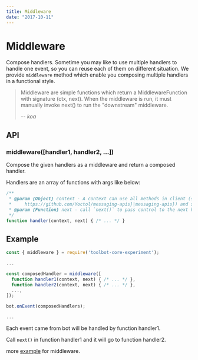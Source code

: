 ```yaml
---
title: Middleware
date: "2017-10-11"
---
```


# Middleware

Compose handlers.
Sometime you may like to use multiple handlers to handle one event, so you can reuse each of them on different situation. We provide `middleware` method which enable you composing multiple handlers in a functional style.
> Middleware are simple functions which return a MiddlewareFunction with signature (ctx, next). When the middleware is run, it must manually invoke next() to run the "downstream" middleware.
>
> -- <cite>koa</cite>

## API
### middleware([handler1, handler2, ...])
Compose the given handlers as a middleware and return a composed handler.

Handlers are an array of functions with args like below:
```js
/**
 * @param {Object} context - A context can use all methods in client (see {@link
 *     https://github.com/Yoctol/messaging-apis}|messaging-apis}) and sessions.
 * @param {Function} next - call `next()` to pass control to the next handler.
 */
function handler(context, next) { /* ... */ }
```
## Example

```js
const { middleware } = require('toolbot-core-experiment');

...

const composedHandler = middleware([
  function handler1(context, next) { /* ... */ },
  function handler2(context, next) { /* ... */ },
  ...,
]);

bot.onEvent(composedHandlers);

...
```

Each event came from bot will be handled by function handler1.

Call `next()` in function handler1 and it will go to function handler2.

more [example](https://github.com/Yoctol/toolbot-core-experiment/tree/master/examples/middleware) for middleware.
